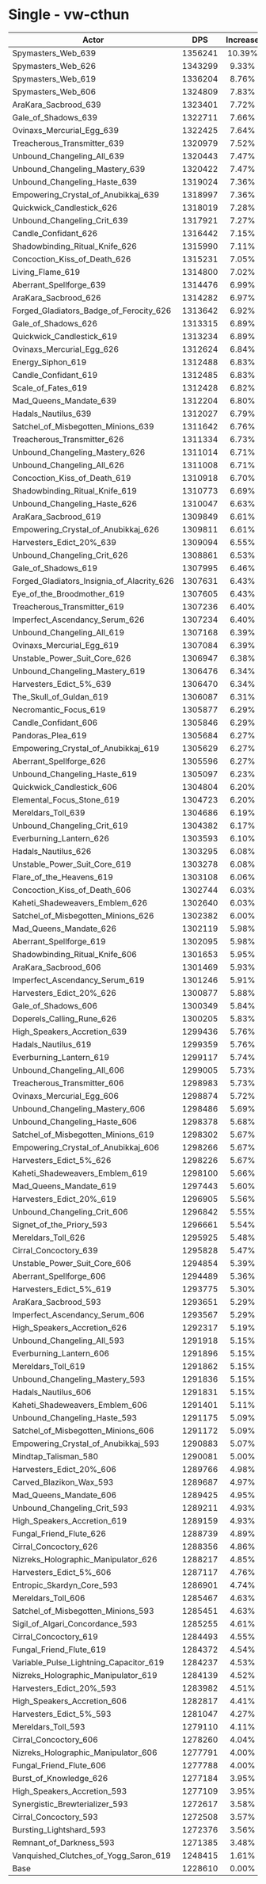 # Single - vw-cthun
| Actor | DPS | Increase |
|---|:---:|:---:|
|Spymasters_Web_639|1356241|10.39%|
|Spymasters_Web_626|1343299|9.33%|
|Spymasters_Web_619|1336204|8.76%|
|Spymasters_Web_606|1324809|7.83%|
|AraKara_Sacbrood_639|1323401|7.72%|
|Gale_of_Shadows_639|1322711|7.66%|
|Ovinaxs_Mercurial_Egg_639|1322425|7.64%|
|Treacherous_Transmitter_639|1320979|7.52%|
|Unbound_Changeling_All_639|1320443|7.47%|
|Unbound_Changeling_Mastery_639|1320422|7.47%|
|Unbound_Changeling_Haste_639|1319024|7.36%|
|Empowering_Crystal_of_Anubikkaj_639|1318997|7.36%|
|Quickwick_Candlestick_626|1318019|7.28%|
|Unbound_Changeling_Crit_639|1317921|7.27%|
|Candle_Confidant_626|1316442|7.15%|
|Shadowbinding_Ritual_Knife_626|1315990|7.11%|
|Concoction_Kiss_of_Death_626|1315231|7.05%|
|Living_Flame_619|1314800|7.02%|
|Aberrant_Spellforge_639|1314476|6.99%|
|AraKara_Sacbrood_626|1314282|6.97%|
|Forged_Gladiators_Badge_of_Ferocity_626|1313642|6.92%|
|Gale_of_Shadows_626|1313315|6.89%|
|Quickwick_Candlestick_619|1313234|6.89%|
|Ovinaxs_Mercurial_Egg_626|1312624|6.84%|
|Energy_Siphon_619|1312488|6.83%|
|Candle_Confidant_619|1312485|6.83%|
|Scale_of_Fates_619|1312428|6.82%|
|Mad_Queens_Mandate_639|1312204|6.80%|
|Hadals_Nautilus_639|1312027|6.79%|
|Satchel_of_Misbegotten_Minions_639|1311642|6.76%|
|Treacherous_Transmitter_626|1311334|6.73%|
|Unbound_Changeling_Mastery_626|1311014|6.71%|
|Unbound_Changeling_All_626|1311008|6.71%|
|Concoction_Kiss_of_Death_619|1310918|6.70%|
|Shadowbinding_Ritual_Knife_619|1310773|6.69%|
|Unbound_Changeling_Haste_626|1310047|6.63%|
|AraKara_Sacbrood_619|1309849|6.61%|
|Empowering_Crystal_of_Anubikkaj_626|1309811|6.61%|
|Harvesters_Edict_20%_639|1309094|6.55%|
|Unbound_Changeling_Crit_626|1308861|6.53%|
|Gale_of_Shadows_619|1307995|6.46%|
|Forged_Gladiators_Insignia_of_Alacrity_626|1307631|6.43%|
|Eye_of_the_Broodmother_619|1307605|6.43%|
|Treacherous_Transmitter_619|1307236|6.40%|
|Imperfect_Ascendancy_Serum_626|1307234|6.40%|
|Unbound_Changeling_All_619|1307168|6.39%|
|Ovinaxs_Mercurial_Egg_619|1307084|6.39%|
|Unstable_Power_Suit_Core_626|1306947|6.38%|
|Unbound_Changeling_Mastery_619|1306476|6.34%|
|Harvesters_Edict_5%_639|1306470|6.34%|
|The_Skull_of_Guldan_619|1306087|6.31%|
|Necromantic_Focus_619|1305877|6.29%|
|Candle_Confidant_606|1305846|6.29%|
|Pandoras_Plea_619|1305684|6.27%|
|Empowering_Crystal_of_Anubikkaj_619|1305629|6.27%|
|Aberrant_Spellforge_626|1305596|6.27%|
|Unbound_Changeling_Haste_619|1305097|6.23%|
|Quickwick_Candlestick_606|1304804|6.20%|
|Elemental_Focus_Stone_619|1304723|6.20%|
|Mereldars_Toll_639|1304686|6.19%|
|Unbound_Changeling_Crit_619|1304382|6.17%|
|Everburning_Lantern_626|1303593|6.10%|
|Hadals_Nautilus_626|1303295|6.08%|
|Unstable_Power_Suit_Core_619|1303278|6.08%|
|Flare_of_the_Heavens_619|1303108|6.06%|
|Concoction_Kiss_of_Death_606|1302744|6.03%|
|Kaheti_Shadeweavers_Emblem_626|1302640|6.03%|
|Satchel_of_Misbegotten_Minions_626|1302382|6.00%|
|Mad_Queens_Mandate_626|1302119|5.98%|
|Aberrant_Spellforge_619|1302095|5.98%|
|Shadowbinding_Ritual_Knife_606|1301653|5.95%|
|AraKara_Sacbrood_606|1301469|5.93%|
|Imperfect_Ascendancy_Serum_619|1301246|5.91%|
|Harvesters_Edict_20%_626|1300877|5.88%|
|Gale_of_Shadows_606|1300349|5.84%|
|Doperels_Calling_Rune_626|1300205|5.83%|
|High_Speakers_Accretion_639|1299436|5.76%|
|Hadals_Nautilus_619|1299359|5.76%|
|Everburning_Lantern_619|1299117|5.74%|
|Unbound_Changeling_All_606|1299005|5.73%|
|Treacherous_Transmitter_606|1298983|5.73%|
|Ovinaxs_Mercurial_Egg_606|1298874|5.72%|
|Unbound_Changeling_Mastery_606|1298486|5.69%|
|Unbound_Changeling_Haste_606|1298378|5.68%|
|Satchel_of_Misbegotten_Minions_619|1298302|5.67%|
|Empowering_Crystal_of_Anubikkaj_606|1298266|5.67%|
|Harvesters_Edict_5%_626|1298226|5.67%|
|Kaheti_Shadeweavers_Emblem_619|1298100|5.66%|
|Mad_Queens_Mandate_619|1297443|5.60%|
|Harvesters_Edict_20%_619|1296905|5.56%|
|Unbound_Changeling_Crit_606|1296842|5.55%|
|Signet_of_the_Priory_593|1296661|5.54%|
|Mereldars_Toll_626|1295925|5.48%|
|Cirral_Concoctory_639|1295828|5.47%|
|Unstable_Power_Suit_Core_606|1294854|5.39%|
|Aberrant_Spellforge_606|1294489|5.36%|
|Harvesters_Edict_5%_619|1293775|5.30%|
|AraKara_Sacbrood_593|1293651|5.29%|
|Imperfect_Ascendancy_Serum_606|1293567|5.29%|
|High_Speakers_Accretion_626|1292317|5.19%|
|Unbound_Changeling_All_593|1291918|5.15%|
|Everburning_Lantern_606|1291896|5.15%|
|Mereldars_Toll_619|1291862|5.15%|
|Unbound_Changeling_Mastery_593|1291836|5.15%|
|Hadals_Nautilus_606|1291831|5.15%|
|Kaheti_Shadeweavers_Emblem_606|1291401|5.11%|
|Unbound_Changeling_Haste_593|1291175|5.09%|
|Satchel_of_Misbegotten_Minions_606|1291172|5.09%|
|Empowering_Crystal_of_Anubikkaj_593|1290883|5.07%|
|Mindtap_Talisman_580|1290081|5.00%|
|Harvesters_Edict_20%_606|1289766|4.98%|
|Carved_Blazikon_Wax_593|1289687|4.97%|
|Mad_Queens_Mandate_606|1289425|4.95%|
|Unbound_Changeling_Crit_593|1289211|4.93%|
|High_Speakers_Accretion_619|1289159|4.93%|
|Fungal_Friend_Flute_626|1288739|4.89%|
|Cirral_Concoctory_626|1288356|4.86%|
|Nizreks_Holographic_Manipulator_626|1288217|4.85%|
|Harvesters_Edict_5%_606|1287117|4.76%|
|Entropic_Skardyn_Core_593|1286901|4.74%|
|Mereldars_Toll_606|1285467|4.63%|
|Satchel_of_Misbegotten_Minions_593|1285451|4.63%|
|Sigil_of_Algari_Concordance_593|1285255|4.61%|
|Cirral_Concoctory_619|1284493|4.55%|
|Fungal_Friend_Flute_619|1284372|4.54%|
|Variable_Pulse_Lightning_Capacitor_619|1284237|4.53%|
|Nizreks_Holographic_Manipulator_619|1284139|4.52%|
|Harvesters_Edict_20%_593|1283982|4.51%|
|High_Speakers_Accretion_606|1282817|4.41%|
|Harvesters_Edict_5%_593|1281047|4.27%|
|Mereldars_Toll_593|1279110|4.11%|
|Cirral_Concoctory_606|1278260|4.04%|
|Nizreks_Holographic_Manipulator_606|1277791|4.00%|
|Fungal_Friend_Flute_606|1277788|4.00%|
|Burst_of_Knowledge_626|1277184|3.95%|
|High_Speakers_Accretion_593|1277109|3.95%|
|Synergistic_Brewterializer_593|1272617|3.58%|
|Cirral_Concoctory_593|1272508|3.57%|
|Bursting_Lightshard_593|1272376|3.56%|
|Remnant_of_Darkness_593|1271385|3.48%|
|Vanquished_Clutches_of_Yogg_Saron_619|1248415|1.61%|
|Base|1228610|0.00%|

